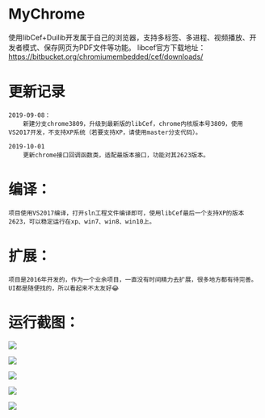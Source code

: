 # MyChrome
使用libCef+Duilib开发属于自己的浏览器，支持多标签、多进程、视频播放、开发者模式、保存网页为PDF文件等功能。
libcef官方下载地址：https://bitbucket.org/chromiumembedded/cef/downloads/

# 更新记录
    2019-09-08：
        新建分支chrome3809，升级到最新版的libCef，chrome内核版本号3809，使用VS2017开发，不支持XP系统（若要支持XP，请使用master分支代码）。

    2019-10-01
        更新chrome接口回调函数类，适配最版本接口，功能对其2623版本。

# 编译：  
    项目使用VS2017编译，打开sln工程文件编译即可，使用libCef最后一个支持XP的版本2623，可以稳定运行在xp、win7、win8、win10上。

# 扩展：  
    项目是2016年开发的，作为一个业余项目，一直没有时间精力去扩展，很多地方都有待完善。
    UI都是随便找的，所以看起来不太友好😂
    
    
# 运行截图：

![](https://raw.githubusercontent.com/JelinYao/MyChrome/master/img/1.png)

![](https://raw.githubusercontent.com/JelinYao/MyChrome/master/img/2.png)

![](https://raw.githubusercontent.com/JelinYao/MyChrome/master/img/3.png)

![](https://raw.githubusercontent.com/JelinYao/MyChrome/master/img/4.png)

![](https://raw.githubusercontent.com/JelinYao/MyChrome/master/img/5.png)
